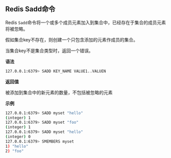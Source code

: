 ## Redis Sadd命令

Redis `Sadd`命令将一个或多个成员元素加入到集合中，已经存在于集合的成员元素将被忽略。

假如集合key不存在，则创建一个只包含添加的元素作成员的集合。

当集合key不是集合类型时，返回一个错误。

**语法**

```bash
127.0.0.1:6379> SADD KEY_NAME VALUE1..VALUEN
```

**返回值**

被添加到集合中的新元素的数量，不包括被忽略的元素

**示例**

```bash
127.0.0.1:6379> SADD myset "hello"
(integer) 1
127.0.0.1:6379> SADD myset "foo"
(integer) 1
127.0.0.1:6379> SADD myset "hello"
(integer) 0
127.0.0.1:6379> SMEMBERS myset
1) "hello"
2) "foo"
```
